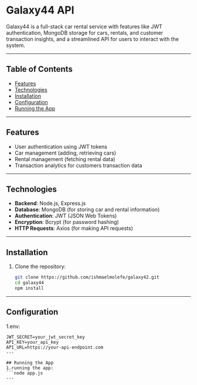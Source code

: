 # Galaxy44 API

Galaxy44 is a full-stack car rental service with features like JWT authentication, MongoDB storage for cars, rentals, and customer transaction insights, and a streamlined API for users to interact with the system.

---

## Table of Contents

- [Features](#features)
- [Technologies](#technologies)
- [Installation](#installation)
- [Configuration](#configuration)
- [Running the App](#running-the-app)
---

## Features

- User authentication using JWT tokens
- Car management (adding, retrieving cars)
- Rental management (fetching rental data)
- Transaction analytics for customers transaction data

---

## Technologies

- **Backend**: Node.js, Express.js
- **Database**: MongoDB (for storing car and rental information)
- **Authentication**: JWT (JSON Web Tokens)
- **Encryption**: Bcrypt (for password hashing)
- **HTTP Requests**: Axios (for making API requests)

---

## Installation

1. Clone the repository:
   ```bash
   git clone https://github.com/ishmaelmolefe/galaxy42.git
   cd galaxy44
   npm install
 ---

## Configuration
1.env:
   ```MONGO_URI=mongodb://localhost:27017/galaxy44
   JWT_SECRET=your_jwt_secret_key
   API_KEY=your_api_key
   API_URL=https://your-api-endpoint.com
---

## Running the App
1.running the app:
   ```node app.js
---




   
     

   
